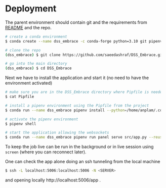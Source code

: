 # Deployment

The parent environment should contain git and the requirements from [README](../README.md) and the repo.

```bash
# create a conda environment
$ conda create --name dss_embrace -c conda-forge python=3.10 git pipenv

# clone the repo
(dss_embrace) $ git clone https://github.com/saeedashraf/DSS_Embrace.git

# go into the main directory
(dss_embrace) $ cd DSS_Embrace


```

Next we have to install the application and start it (no need to have the environment activated)

```bash
# make sure you are in the DSS_Embrace directory where Pipfile is needed
$ cat Pipfile

# install a pipenv environment using the Pipfile from the project
$ conda run --name dss_embrace pipenv install --python=/home/anplam/.conda/envs/dss_embrace/bin/python

# activate the pipenv environment
$ pipenv shell

# start the application allowing the websockets
$ conda run --name dss_embrace pipenv run panel serve src/app.py --reuse-sessions --global-loading-spinner --warm  --allow-websocket-origin=dss-embrace.geo.uzh.ch

```

To keep the job live can be run in the background or in live session using `screen` (where you can reconnect later).

One can check the app alone doing an ssh tunneling from the local machine

```bash
$ ssh -L localhost:5006:localhost:5006 -N <SERVER>
```

and opening locally http://localhost:5006/app .
